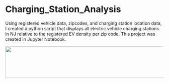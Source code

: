 # Charging_Station_Analysis
Using registered vehicle data, zipcodes, and charging station location data, I created a python script that displays all electric vehicle charging stations in NJ relative to the registered EV density per zip code. This project was created in Jupyter Notebook.

<img src="Images/DataBanner.jpg" width="1000" height="100">
